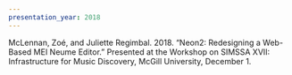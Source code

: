 ```yaml
---
presentation_year: 2018
---
```

McLennan, Zoé, and Juliette Regimbal. 2018. “Neon2: Redesigning a Web-Based MEI Neume Editor.” Presented at the Workshop on SIMSSA XVII: Infrastructure for Music Discovery, McGill University, December 1.
